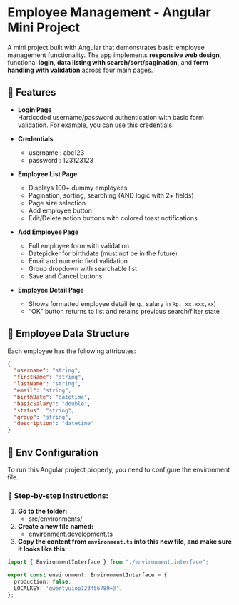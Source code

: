# Employee Management - Angular Mini Project

A mini project built with Angular that demonstrates basic employee management functionality. The app implements **responsive web design**, functional **login**, **data listing with search/sort/pagination**, and **form handling with validation** across four main pages.

## 🧩 Features

- **Login Page**  
  Hardcoded username/password authentication with basic form validation.
  For example, you can use this credentials:
- **Credentials**

  - username : abc123
  - password : 123123123

- **Employee List Page**

  - Displays 100+ dummy employees
  - Pagination, sorting, searching (AND logic with 2+ fields)
  - Page size selection
  - Add employee button
  - Edit/Delete action buttons with colored toast notifications

- **Add Employee Page**

  - Full employee form with validation
  - Datepicker for birthdate (must not be in the future)
  - Email and numeric field validation
  - Group dropdown with searchable list
  - Save and Cancel buttons

- **Employee Detail Page**
  - Shows formatted employee detail (e.g., salary in `Rp. xx.xxx,xx`)
  - “OK” button returns to list and retains previous search/filter state

## 👤 Employee Data Structure

Each employee has the following attributes:

```json
{
  "username": "string",
  "firstName": "string",
  "lastName": "string",
  "email": "string",
  "birthDate": "datetime",
  "basicSalary": "double",
  "status": "string",
  "group": "string",
  "description": "datetime"
}
```

## 👤 Env Configuration
To run this Angular project properly, you need to configure the environment file.

### 📂 Step-by-step Instructions:

1. **Go to the folder:**
    - src/environments/
2. **Create a new file named:**
    - environment.development.ts
3. **Copy the content from `environment.ts` into this new file, and make sure it looks like this:**

```ts
import { EnvironmentInterface } from "./environment.interface";

export const environment: EnvironmentInterface = {
  production: false,
  LOCALKEY: 'qwertyuiop123456789+@',
};
